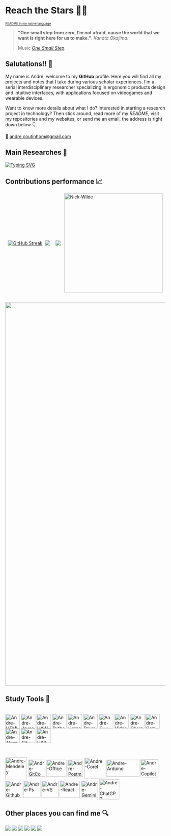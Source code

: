 # **Reach the Stars** 🚀💫 

<div align="left">
  
  [<sub><sup>README in my native language</sup></sub>](https://github.com/AndreCoutinhom/README_in_portuguese)
</div>

> **"One small step from zero, I’m not afraid, cause the world that we want is right here for us to make."**. *Kanata Okajima*.
> 
> Music [*One Small Step*](https://open.spotify.com/intl-pt/track/0wvi4qO9vQ0HkkKrMAdoTA?si=516c4b0df5e64ba8).

## Salutations!! 👋

My name is André, welcome to my **GitHub** profile. Here you will find all my projects and notes that I take during various scholar experiences. I'm a serial interdisciplinary researcher specializing in ergonomic products design and intuitive interfaces, with applications focused on videogames and wearable devices.

Want to know more details about what I do? Interested in starting a research project in technology? Then stick around, read more of my _README_, visit my repositories and my websites, or send me an email, the address is right down below 👇.

📧 andre.coutinhom@gmail.com

## Main Researches 📖

[![Typing SVG](https://readme-typing-svg.herokuapp.com?font=courier+new&weight=300&pause=1000&color=0071FF&random=false&width=435&lines=Modular+Wearables+%F0%9F%91%95%F0%9F%AA%AB;Assistive+Tech+%F0%9F%98%8E%F0%9F%92%BB;AR+Game+Design+%F0%9F%93%B1%F0%9F%8E%AE)](https://git.io/typing-svg)

## Contributions performance 📈

<div style="display: flex; justify-content: space-evenly; align-items: center;">

<a href="https://git.io/streak-stats"><img src="https://github-readme-streak-stats.herokuapp.com?user=AndreCoutinhom&theme=transparent&hide_border=true&locale=en&mode=weekly" alt="GitHub Streak" /></a>

  <a href="[https://github.com/anuraghazra/github-readme-stats](https://github.com/AndreCoutinhom)">
  <img align="center" src="https://github-readme-stats.vercel.app/api?username=AndreCoutinhom&show_icons=true&theme=transparent&border_color=025CDA&text_color=80B5E2&border_radius=0.0&count_private=true&locale=en&card_width=520" />
 
  </a>

###
  
 <a href="[Git](https://github.com/AndreCoutinhom)">
    <img align="center" src="https://github-readme-stats.vercel.app/api/top-langs/?username=AndreCoutinhom&hide_progress=false&theme=transparent&layout=compact&border_color=025CDA&text_color=80B5E2&border_radius=0.0&langs_count=8&locale=pt-br&card_width=520" />
  </a>  
  <img align="right" alt="Nick-Wilde" height="310" width="310" src="https://emoji.discadia.com/emojis/3865ebb6-3cdb-4588-9728-0b64c3b0c242.GIF">

</div>

##

<a href="https://github.com/ryo-ma/github-profile-trophy">
  <img width=1200 src="https://github-profile-trophy.vercel.app/?username=AndreCoutinhom&theme=algolia"/>
</a>

## Study Tools 🔬

  <div style="display: inline_block"><br>
<img align="center" alt="Andre-HTML" height="45" width="45" src="https://www.alura.com.br/assets/api/cursos/html5-css3-primeiros-passos.svg"> 
<img align="center" alt="Andre-Javascript" height="45" width="45" src="https://www.alura.com.br/assets/api/cursos/javascript-web-paginas-dinamicas.svg">
<img align="center" alt="Andre-UXW" height="45" width="45" src="https://www.alura.com.br/assets/api/cursos/ux-writing-escrevendo-textos-usuarios.svg">
<img align="center" alt="Andre-Python" height="45" width="45" src="https://www.alura.com.br/assets/api/cursos/python-entendendo-orientacao-objetos.svg">
<img align="center" alt="Andre-Unreal" height="45" width="45" src="https://www.alura.com.br/assets/api/cursos/unreal-vr-arquitetura-parte-1.svg">
<img align="center" alt="Andre-PowerPoint" height="45" width="45" src="https://www.alura.com.br/assets/api/cursos/comunicacao-corporativa-powerpoint.svg">
<img align="center" alt="Andre-C++" height="45" width="45" src="https://www.alura.com.br/assets/api/cursos/c-plus-plus-orientacao-objetos-heranca.svg">
<img align="center" alt="Andre-Video" height="45" width="45" src="https://www.alura.com.br/assets/api/cursos/producao-audiovisual.svg">
<img align="center" alt="Andre-Character" height="45" width="45" src="https://www.alura.com.br/assets/api/cursos/design-personagem-concept-animais-criaturas.svg">
<img align="center" alt="Andre-Communication" height="45" width="45" src="https://www.alura.com.br/assets/api/cursos/relacionamento-interpessoal.svg">
<img align="center" alt="Andre-Alexa" height="45" width="45" src="https://www.alura.com.br/assets/api/cursos/iot-amazon-alexa.svg">
<img align="center" alt="Andre-Git" height="45" width="45" src="https://www.alura.com.br/assets/api/cursos/git-github-compartilhando-colaborando-projetos.svg">
<img align="center" alt="Andre-UXR" height="45" width="45" src="https://www.alura.com.br/assets/api/cursos/ux-research-conversao.svg">

</div>  

##

<div style="display: inline_block"><br>

<img align="center" alt="Andre-Mendeley" height="68" width="68" src="https://cdn.iconscout.com/icon/free/png-256/free-mendeley-3628916-3030056.png"> 
<img align="center" alt="Andre-GitCommand" height="53" width="53" src="https://git-scm.com/images/logos/downloads/Git-Icon-1788C.png"> 
<img align="center" alt="Andre-Office" height="53" width="63" src="https://geneses.com.br/wp-content/uploads/2021/07/512px-Microsoft_Office_logo_2019%E2%80%93present.svg.png"> 
<img align="center" alt="Andre-Postman" height="53" width="48" src="https://static-00.iconduck.com/assets.00/postman-icon-497x512-beb7sy75.png"> 
<img align="center" alt="Andre-Corel" height="66" width="66" src="https://insmac.org/uploads/posts/2019-03/1553188286_coreldraw-graphics-suite.png">
<img align="center" alt="Andre-Arduino" height="53" width="103" src="https://ioturkiye.com/wp-content/uploads/2022/08/ArduinoCommunityLogo.png">
<img align="center" alt="Andre-Copilot" height="56" width="56" src="https://teaching.cambriancollege.ca/wp-content/uploads/2024/02/Microsoft_365_Copilot_Icon.svg_-300x300.png">
<img align="center" alt="Andre-Github" height="53" width="53" src="https://cdn4.iconfinder.com/data/icons/iconsimple-logotypes/512/github-512.png">  
<img align="center" alt="Andre-Ps" height="53" width="53" src="https://upload.wikimedia.org/wikipedia/commons/thumb/a/af/Adobe_Photoshop_CC_icon.svg/1200px-Adobe_Photoshop_CC_icon.svg.png"> 
<img align="center" alt="Andre-VS" height="53" width="53" src="https://code.visualstudio.com/assets/apple-touch-icon.png">
<img align="center" alt="Andre-React" height="53" width="63" src="https://upload.wikimedia.org/wikipedia/commons/thumb/a/a7/React-icon.svg/2300px-React-icon.svg.png">
<img align="center" alt="Andre-Gemini" height="53" width="53" src="https://uxwing.com/wp-content/themes/uxwing/download/brands-and-social-media/google-gemini-icon.png"> 
<img align="center" alt="Andre-ChatGPT" height="63" width="63" src="https://i0.wp.com/aitoolsarena.com/wp-content/uploads/2023/03/gpt-4-logo-small.png?fit=320%2C320&ssl=1">

</div>  

## Other places you can find me 🔍

  <div> 
  <a href="https://pin.it/55pR1xx" target="_blank"><img src="https://img.shields.io/badge/Pinterest-%23E60023.svg?&style=for-the-badge&logo=Pinterest&logoColor=white" target="_blank"></a>
  <a href="https://www.youtube.com/@andrecoutinho8096" target="_blank"><img src="https://img.shields.io/badge/YouTube-FF0000?style=for-the-badge&logo=youtube&logoColor=white" target="_blank"></a>
  <a href="https://www.linkedin.com/in/andr%C3%A9-coutinho-0a0539163/" target="_blank"><img src="https://img.shields.io/badge/LinkedIn-0077B5?style=for-the-badge&logo=linkedin&logoColor=white" target="_blank"></a>
  <a href="https://steamcommunity.com/profiles/76561199185421332" target="_blank"><img src="https://img.shields.io/badge/Steam-000000?style=for-the-badge&logo=steam&logoColor=white" target="_blank"></a>
  <a href="https://andrecoutinhom.github.io/andre_official_port" target="_blank"><img src="https://img.shields.io/badge/website-000000?style=for-the-badge&logo=About.me&logoColor=white" target="_blank"></a>
  <a href="https://andrecoutinhom.github.io/book_port/" target="_blank"><img src="https://img.shields.io/badge/website-000000?style=for-the-badge&logo=About.me&logoColor=blue" target="_blank"></a>

  </div>

